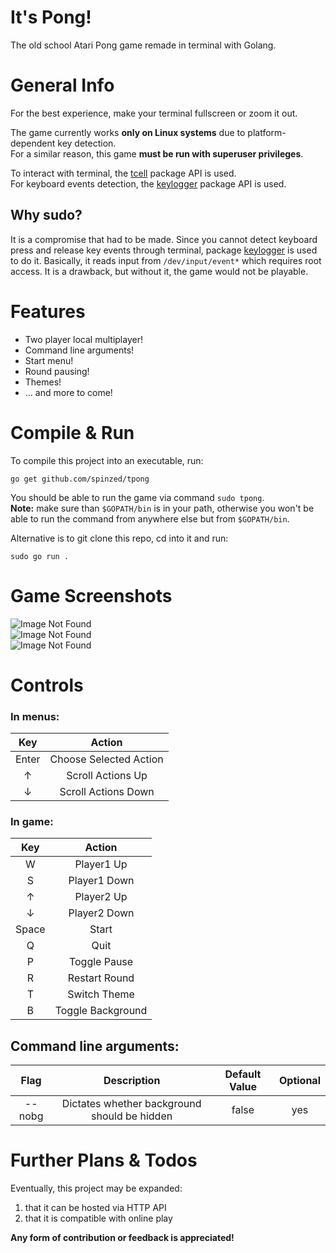 # It's Pong!
The old school Atari Pong game remade in terminal with Golang.  

# General Info
For the best experience, make your terminal fullscreen or zoom it out.  

The game currently works **only on Linux systems** due to platform-dependent key detection.  
For a similar reason, this game **must be run with superuser privileges**.  

To interact with terminal, the [tcell](https://github.com/gdamore/tcell) package API is used.  
For keyboard events detection, the [keylogger](https://github.com/MarinX/keylogger) package API is used.  

## Why sudo?
It is a compromise that had to be made. Since you cannot detect keyboard press and release key events through terminal, package [keylogger](https://github.com/MarinX/keylogger) is used to do it. Basically, it reads input from `/dev/input/event*` which requires root access. It is a drawback, but without it, the game would not be playable.

# Features
- Two player local multiplayer!
- Command line arguments!
- Start menu!
- Round pausing!
- Themes!
- ... and more to come!

# Compile & Run
To compile this project into an executable, run:
```shell
go get github.com/spinzed/tpong
```
You should be able to run the game via command `sudo tpong`.  
**Note:** make sure than `$GOPATH/bin` is in your path, otherwise you won't be able to run the command from anywhere else but from `$GOPATH/bin`.  

Alternative is to git clone this repo, cd into it and run:
```shell
sudo go run .
```

# Game Screenshots
![Image Not Found](https://i.ibb.co/YN1ZJh7/1.jpg)  
![Image Not Found](https://i.ibb.co/zQpjkDw/2.jpg)  
![Image Not Found](https://i.ibb.co/drdpLBX/3.jpg)  

# Controls
### In menus:
|  Key  |         Action         |
|:-----:|:----------------------:|
| Enter | Choose Selected Action |
|   ↑   |    Scroll Actions Up   |
|   ↓   |   Scroll Actions Down  |

### In game:
|  Key  |       Action      |
|:-----:|:-----------------:|
|   W   |     Player1 Up    |
|   S   |    Player1 Down   |
|   ↑   |     Player2 Up    |
|   ↓   |    Player2 Down   |
| Space |       Start       |
|   Q   |        Quit       |
|   P   |    Toggle Pause   |
|   R   |   Restart Round   |
|   T   |    Switch Theme   |
|   B   | Toggle Background |

## Command line arguments:
|  Flag  |                  Description                 | Default Value | Optional |
|:------:|:--------------------------------------------:|:-------------:|:--------:|
| --nobg | Dictates whether background should be hidden |     false     |    yes   |


# Further Plans & Todos
Eventually, this project may be expanded:
1. that it can be hosted via HTTP API
2. that it is compatible with online play  

**Any form of contribution or feedback is appreciated!**
